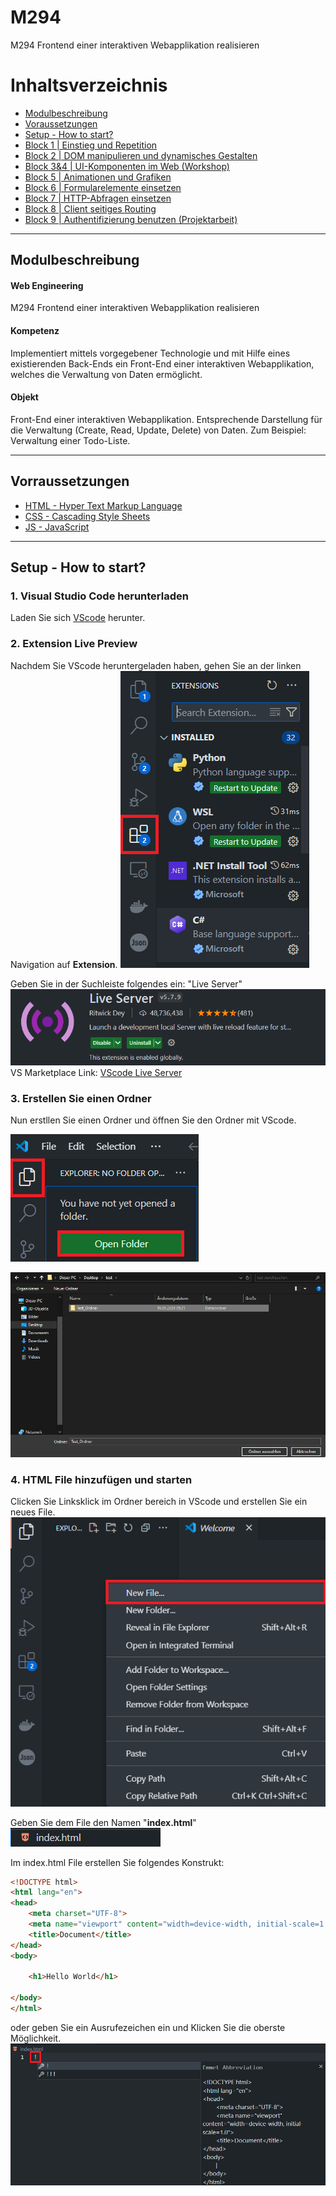 # M294
M294 Frontend einer interaktiven Webapplikation realisieren

# Inhaltsverzeichnis
- [Modulbeschreibung](#modulbeschreibung)
- [Voraussetzungen](#vorraussetzungen)
- [Setup - How to start?](#setup---how-to-start)
- [Block 1 | Einstieg und Repetition](/Block_01/README.md)
- [Block 2 | DOM manipulieren und dynamisches Gestalten](/Block_02/README.md)
- [Block 3&4 | UI-Komponenten im Web (Workshop)](/Block_03_04/README.md)
- [Block 5 | Animationen und Grafiken](/Block_05/README.md)
- [Block 6 | Formularelemente einsetzen](/Block_06/README.md)
- [Block 7 | HTTP-Abfragen einsetzen](/Block_07/README.md)
- [Block 8 | Client seitiges Routing](/Block_08/README.md)
- [Block 9 | Authentifizierung benutzen (Projektarbeit)](/Block_09/README.md)

---
## Modulbeschreibung
#### Web Engineering
M294 Frontend einer interaktiven Webapplikation realisieren

#### Kompetenz
Implementiert mittels vorgegebener Technologie und mit Hilfe eines existierenden Back-Ends ein Front-End einer interaktiven Webapplikation, welches die Verwaltung von Daten ermöglicht.

#### Objekt
Front-End einer interaktiven Webapplikation. Entsprechende Darstellung für die Verwaltung (Create, Read, Update, Delete) von Daten. Zum Beispiel: Verwaltung einer Todo-Liste.

---

## Vorraussetzungen
- [HTML - Hyper Text Markup Language](https://www.w3schools.com/html/default.asp)
- [CSS - Cascading Style Sheets](https://www.w3schools.com/css/default.asp)
- [JS - JavaScript](https://www.w3schools.com/js/default.asp)

---

## Setup - How to start?
### 1. Visual Studio Code herunterladen
Laden Sie sich [VScode](https://code.visualstudio.com/download) herunter.

### 2. Extension Live Preview
Nachdem Sie VScode heruntergeladen haben, gehen Sie an der linken Navigation auf **Extension**.
![ExtensionAussehen](/Content/Extension.png)

Geben Sie in der Suchleiste folgendes ein: "Live Server"
![LiveServerAussehen](/Content/LiveServer.png)
VS Marketplace Link: [VScode Live Server](https://marketplace.visualstudio.com/items?itemName=ritwickdey.LiveServer)

### 3. Erstellen Sie einen Ordner
Nun erstllen Sie einen Ordner und öffnen Sie den Ordner mit VScode.

![InVScodeFolderÖffnen](/Content/VScodeOpenFolder.png)

![OrdnerAuswählen](/Content/TestOrdnerSelecrt.png)

### 4. HTML File hinzufügen und starten
Clicken Sie Linksklick im Ordner bereich in VScode und erstellen Sie ein neues File.
![VScode Fileerstellen](/Content/AddFile.png)

Geben Sie dem File den Namen "**index.html**"
![Datei Endung](/Content/Filename.png)

Im index.html File erstellen Sie folgendes Konstrukt:
```html
<!DOCTYPE html>
<html lang="en">
<head>
    <meta charset="UTF-8">
    <meta name="viewport" content="width=device-width, initial-scale=1.0">
    <title>Document</title>
</head>
<body>

    <h1>Hello World</h1>
    
</body>
</html>
```
oder geben Sie ein Ausrufezeichen ein und Klicken Sie die oberste Möglichkeit.
![AlternativKonstrukt](/Content/ExlemationStruktur.png)